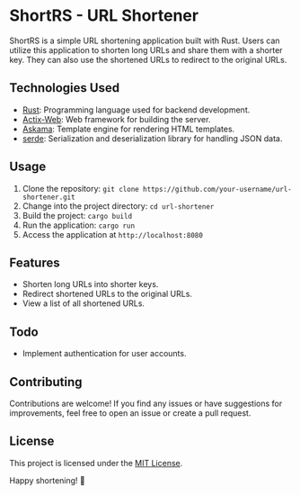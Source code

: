 # ShortRS - URL Shortener

ShortRS is a simple URL shortening application built with Rust. Users can utilize this application to shorten long URLs and share them with a shorter key. They can also use the shortened URLs to redirect to the original URLs.

## Technologies Used

- [Rust](https://www.rust-lang.org/): Programming language used for backend development.
- [Actix-Web](https://actix.rs/): Web framework for building the server.
- [Askama](https://docs.rs/askama/): Template engine for rendering HTML templates.
- [serde](https://serde.rs/): Serialization and deserialization library for handling JSON data.

## Usage

1. Clone the repository: `git clone https://github.com/your-username/url-shortener.git`
2. Change into the project directory: `cd url-shortener`
3. Build the project: `cargo build`
4. Run the application: `cargo run`
5. Access the application at `http://localhost:8080`

## Features

- Shorten long URLs into shorter keys.
- Redirect shortened URLs to the original URLs.
- View a list of all shortened URLs.

## Todo

- Implement authentication for user accounts.

## Contributing

Contributions are welcome! If you find any issues or have suggestions for improvements, feel free to open an issue or create a pull request.

## License

This project is licensed under the [MIT License](LICENSE).

Happy shortening! 🚀
